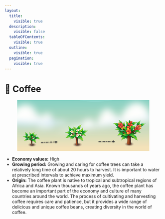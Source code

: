 ```yaml
---
layout:
  title:
    visible: true
  description:
    visible: false
  tableOfContents:
    visible: true
  outline:
    visible: true
  pagination:
    visible: true
---
```


# 🌳 Coffee

<figure><img src="../../.gitbook/assets/coffee" alt=""><figcaption></figcaption></figure>

* **Economy values:** High
* **Growing period:** Growing and caring for coffee trees can take a relatively long time of about 20 hours to harvest. It is important to water at prescribed intervals to achieve maximum yield.
* **Origin:** The coffee plant is native to tropical and subtropical regions of Africa and Asia. Known thousands of years ago, the coffee plant has become an important part of the economy and culture of many countries around the world. The process of cultivating and harvesting coffee requires care and patience, but it provides a wide range of delicious and unique coffee beans, creating diversity in the world of coffee.
